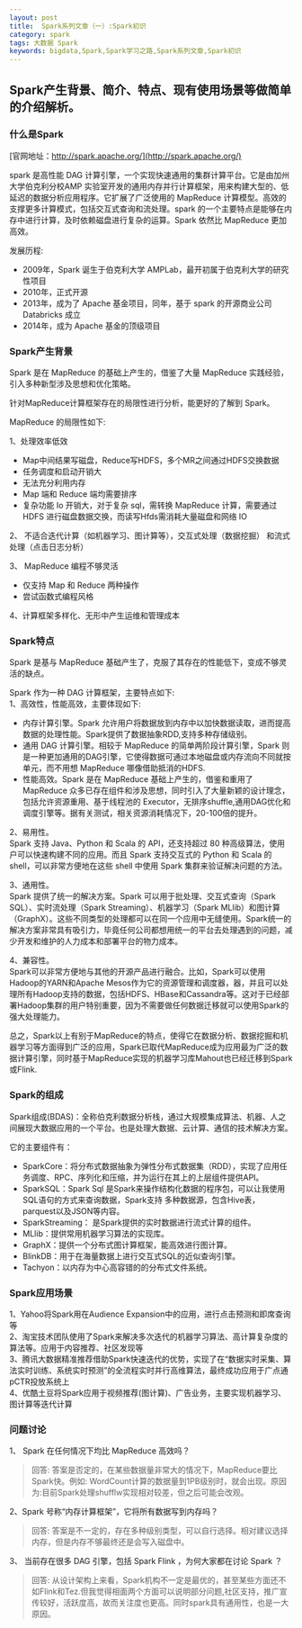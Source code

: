 ```yaml
---
layout: post
title:  Spark系列文章（一）:Spark初识
category: spark 
tags: 大数据 Spark
keywords: bigdata,Spark,Spark学习之路,Spark系列文章,Spark初识
---
```


## Spark产生背景、简介、特点、现有使用场景等做简单的介绍解析。

### 什么是Spark
[官网地址：http://spark.apache.org/](http://spark.apache.org/)

spark 是高性能 DAG 计算引擎，一个实现快速通用的集群计算平台。它是由加州大学伯克利分校AMP 实验室开发的通用内存并行计算框架，用来构建大型的、低延迟的数据分析应用程序。它扩展了广泛使用的 MapReduce 计算模型。高效的支撑更多计算模式，包括交互式查询和流处理。spark 的一个主要特点是能够在内存中进行计算，及时依赖磁盘进行复杂的运算。Spark 依然比 MapReduce 更加高效。

发展历程:
- 2009年，Spark 诞生于伯克利大学 AMPLab，最开初属于伯克利大学的研究性项目
- 2010年，正式开源 
- 2013年，成为了 Apache 基金项目，同年，基于 spark 的开源商业公司 Databricks 成立
- 2014年，成为 Apache 基金的顶级项目

### Spark产生背景
Spark 是在 MapReduce 的基础上产生的，借鉴了大量 MapReduce 实践经验，引入多种新型涉及思想和优化策略。

针对MapReduce计算框架存在的局限性进行分析，能更好的了解到 Spark。

MapReduce 的局限性如下:

1、处理效率低效

- Map中间结果写磁盘，Reduce写HDFS，多个MR之间通过HDFS交换数据
- 任务调度和启动开销大
- 无法充分利用内存 
- Map 端和 Reduce 端均需要排序
- 复杂功能 Io 开销大，对于复杂 sql，需转换 MapReduce 计算，需要通过 HDFS 进行磁盘数据交换，而读写Hfds需消耗大量磁盘和网络 IO

2、 不适合迭代计算（如机器学习、图计算等），交互式处理（数据挖掘） 和流式处理（点击日志分析）

3、 MapReduce 编程不够灵活
- 仅支持 Map 和 Reduce 两种操作 
- 尝试函数式编程风格

4、计算框架多样化、无形中产生运维和管理成本

### Spark特点
Spark 是基与 MapReduce 基础产生了，克服了其存在的性能低下，变成不够灵活的缺点。

Spark 作为一种 DAG 计算框架，主要特点如下:<br>
1、高效性，性能高效，主要体现如下:

- 内存计算引擎。Spark 允许用户将数据放到内存中以加快数据读取，进而提高数据的处理性能。Spark提供了数据抽象RDD,支持多种存储级别。
- 通用 DAG 计算引擎。相较于 MapReduce 的简单两阶段计算引擎，Spark 则是一种更加通用的DAG引擎，它使得数据可通过本地磁盘或内存流向不同就按单元，而不用想 MapReduce 哪像借助抵消的HDFS.
- 性能高效。Spark 是在 MapReduce 基础上产生的，借鉴和重用了 MapReduce 众多已存在组件和涉及思想，同时引入了大量新颖的设计理念，包括允许资源重用、基于线程池的 Executor，无排序shuffle,通用DAG优化和调度引擎等。据有关测试，相关资源消耗情况下，20-100倍的提升。

2、易用性。<br>
Spark 支持 Java、Python 和 Scala 的 API，还支持超过 80 种高级算法，使用户可以快速构建不同的应用。而且 Spark 支持交互式的 Python 和 Scala 的 shell，可以非常方便地在这些 shell 中使用 Spark 集群来验证解决问题的方法。

3、通用性。<br>
Spark 提供了统一的解决方案。Spark 可以用于批处理、交互式查询（Spark SQL）、实时流处理（Spark Streaming）、机器学习（Spark MLlib）和图计算（GraphX）。这些不同类型的处理都可以在同一个应用中无缝使用。Spark统一的解决方案非常具有吸引力，毕竟任何公司都想用统一的平台去处理遇到的问题，减少开发和维护的人力成本和部署平台的物力成本。

4、兼容性。<br>
Spark可以非常方便地与其他的开源产品进行融合。比如，Spark可以使用Hadoop的YARN和Apache Mesos作为它的资源管理和调度器，器，并且可以处理所有Hadoop支持的数据，包括HDFS、HBase和Cassandra等。这对于已经部署Hadoop集群的用户特别重要，因为不需要做任何数据迁移就可以使用Spark的强大处理能力。

总之，Spark以上有别于MapReduce的特点，使得它在数据分析、数据挖掘和机器学习等方面得到广泛的应用，Spark已取代MapReduce成为应用最为广泛的数据计算引擎，同时基于MapReduce实现的机器学习库Mahout也已经迁移到Spark或Flink.

### Spark的组成
Spark组成(BDAS)：全称伯克利数据分析栈，通过大规模集成算法、机器、人之间展现大数据应用的一个平台。也是处理大数据、云计算、通信的技术解决方案。

它的主要组件有：
- SparkCore：将分布式数据抽象为弹性分布式数据集（RDD），实现了应用任务调度、RPC、序列化和压缩，并为运行在其上的上层组件提供API。
- SparkSQL：Spark Sql 是Spark来操作结构化数据的程序包，可以让我使用SQL语句的方式来查询数据，Spark支持 多种数据源，包含Hive表，parquest以及JSON等内容。
- SparkStreaming： 是Spark提供的实时数据进行流式计算的组件。
- MLlib：提供常用机器学习算法的实现库。
- GraphX：提供一个分布式图计算框架，能高效进行图计算。
- BlinkDB：用于在海量数据上进行交互式SQL的近似查询引擎。
- Tachyon：以内存为中心高容错的的分布式文件系统。

### Spark应用场景

1、Yahoo将Spark用在Audience Expansion中的应用，进行点击预测和即席查询等 <br>
2、淘宝技术团队使用了Spark来解决多次迭代的机器学习算法、高计算复杂度的算法等。应用于内容推荐、社区发现等 <br>
3、腾讯大数据精准推荐借助Spark快速迭代的优势，实现了在“数据实时采集、算法实时训练、系统实时预测”的全流程实时并行高维算法，最终成功应用于广点通pCTR投放系统上 <br>
4、优酷土豆将Spark应用于视频推荐(图计算)、广告业务，主要实现机器学习、图计算等迭代计算 <br>

### 问题讨论
1、 Spark 在任何情况下均比 MapReduce 高效吗？

> 回答: 答案是否定的，在某些数据量非常大的情况下，MapReduce要比Spark快。例如: WordCount计算的数据量到1PB级别时，就会出现。原因为:目前Spark处理shufflw实现相对较差，但之后可能会改观。

2、Spark 号称“内存计算框架”，它将所有数据写到内存吗？

> 回答: 答案是不一定的，存在多种级别类型，可以自行选择。相对建议选择内存，但是内存不够最终还是会写入磁盘中。

3、 当前存在很多 DAG 引擎，包括 Spark Flink ，为何大家都在讨论 Spark ？
> 回答: 从设计架构上来看，Spark机构不一定是最优的，甚至某些方面还不如Flink和Tez.但我觉得相面两个方面可以说明部分问题,社区支持，推广宣传较好，活跃度高，故而关注度也更高。同时spark具有通用性，也是一大原因。




